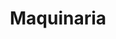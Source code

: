 ---
title: "Maquinaria"
questions:
  - question: "¿Qué tipo de maquinaria se utiliza para extraer minerales de la roca?"
    options:
      - "Excavadoras"
      - "Tractoras"
      - "Camiones"
      - "Camiones"
    answer: 2
  - question: "¿Cuál de los siguientes no es una maquinaria utilizada en la minería?"
    options:
      - "Excavadoras"
      - "Tractoras"
      - "Camiones"
      - "Camiones"
    answer: 2
---